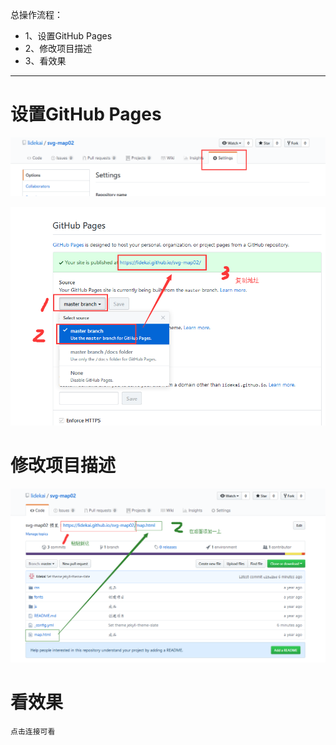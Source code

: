 总操作流程：
- 1、设置GitHub Pages
- 2、修改项目描述
- 3、看效果

***

# 设置GitHub Pages

![](image/3-1.png)

![](image/3-2.png)

# 修改项目描述

![](image/3-3.png)

# 看效果

`点击连接可看`